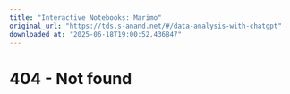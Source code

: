 ```yaml
---
title: "Interactive Notebooks: Marimo"
original_url: "https://tds.s-anand.net/#/data-analysis-with-chatgpt"
downloaded_at: "2025-06-18T19:00:52.436847"
---
```


404 - Not found
===============